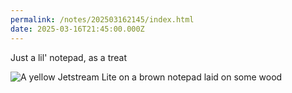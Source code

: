 ```yaml
---
permalink: /notes/202503162145/index.html
date: 2025-03-16T21:45:00.000Z
---
```


Just a lil' notepad, as a treat

![A yellow Jetstream Lite on a brown notepad laid on some wood](https://cdn.rknight.me/site/2025/life-noble-memo.jpg)